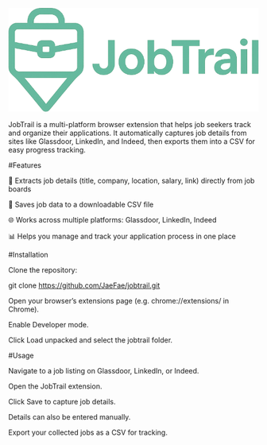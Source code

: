 ![JobTrail](./static/FullLogo.png)

JobTrail is a multi-platform browser extension that helps job seekers track and organize their applications. It automatically captures job details from sites like Glassdoor, LinkedIn, and Indeed, then exports them into a CSV for easy progress tracking.

#Features

🔎 Extracts job details (title, company, location, salary, link) directly from job boards

💾 Saves job data to a downloadable CSV file

🌐 Works across multiple platforms: Glassdoor, LinkedIn, Indeed

📊 Helps you manage and track your application process in one place

#Installation

Clone the repository:

git clone https://github.com/JaeFae/jobtrail.git


Open your browser’s extensions page (e.g. chrome://extensions/ in Chrome).

Enable Developer mode.

Click Load unpacked and select the jobtrail folder.

#Usage

Navigate to a job listing on Glassdoor, LinkedIn, or Indeed.

Open the JobTrail extension.

Click Save to capture job details.

Details can also be entered manually.

Export your collected jobs as a CSV for tracking.
